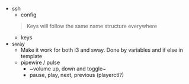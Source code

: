* ssh
  * config
  > Keys will follow the same name structure everywhere
  * keys
* sway
  * Make it work for both i3 and sway. Done by variables and if else in template
  * pipewire / pulse
    * ~volume up, down and toggle~
    * pause, play, next, previous (playerctl?)

